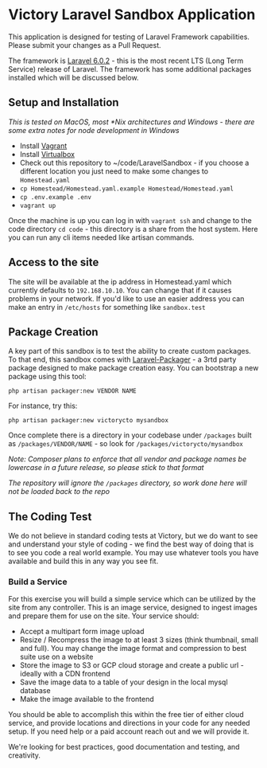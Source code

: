 # Victory Laravel Sandbox Application

This application is designed for testing of Laravel Framework capabilities.  Please submit your changes as a Pull Request.

The framework is [Laravel 6.0.2](https://laravel.com) - this is the most recent LTS (Long Term Service) release of Laravel.  The framework has some additional packages installed which will be discussed below.

## Setup and Installation
_This is tested on MacOS, most *Nix architectures and Windows - there are some extra notes for node development in Windows_
- Install [Vagrant](https://vagrantup.com)
- Install [Virtualbox](https://www.virtualbox.org/wiki/Downloads)
- Check out this repository to ~/code/LaravelSandbox - if you choose a different location you just need to make some changes to `Homestead.yaml`
- `cp Homestead/Homestead.yaml.example Homestead/Homestead.yaml`
- `cp .env.example .env`
- `vagrant up`

Once the machine is up you can log in with `vagrant ssh` and change to the code 
directory `cd code` - this directory is a share from the host system.  Here you can run any cli items needed like artisan commands.

## Access to the site
The site will be available at the ip address in Homestead.yaml which currently defaults to `192.168.10.10`.  You can change that if it causes problems in your network.
If you'd like to use an easier address you can make an entry in `/etc/hosts` for something like `sandbox.test`


## Package Creation
A key part of this sandbox is to test the ability to create custom packages.  To that end, 
this sandbox comes with [Laravel-Packager](https://github.com/Jeroen-G/laravel-packager) - a 3rtd party
package designed to make package creation easy.  You can bootstrap a new package using this tool:
```
php artisan packager:new VENDOR NAME
```
For instance, try this:
```
php artisan packager:new victorycto mysandbox

```
Once complete there is a directory in your codebase under `/packages` built as `/packages/VENDOR/NAME` - so look for `/packages/victorycto/mysandbox`

_Note: Composer plans to enforce that all vendor and package names be lowercase in a future release, so please stick to that format_

*The repository will ignore the `/packages` directory, so work done here will not be loaded back to the repo*


## The Coding Test
We do not believe in standard coding tests at Victory, but we do want to see and understand your style of coding - we find the best way 
of doing that is to see you code a real world example.  You may use whatever tools you have available and build this 
in any way you see fit.  

### Build a Service
For this exercise you will build a simple service which can be utilized by the site from any controller.  This is
an image service, designed to ingest images and prepare them for use on the site.  Your service should:
- Accept a multipart form image upload
- Resize / Recompress the image to at least 3 sizes (think thumbnail, small and full).  You may change the image format and compression to best suite use on a website
- Store the image to S3 or GCP cloud storage and create a public url - ideally with a CDN frontend
- Save the image data to a table of your design in the local mysql database
- Make the image available to the frontend

You should be able to accomplish this within the free tier of either cloud service, and provide locations and directions in your code for
any needed setup.  If you need help or a paid account reach out and we will provide it.  

We're looking for best practices, good documentation and testing, and creativity.  
